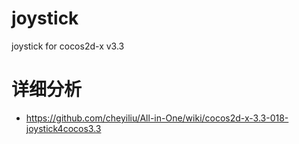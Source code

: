# joystick
joystick for cocos2d-x v3.3

# 详细分析
* https://github.com/cheyiliu/All-in-One/wiki/cocos2d-x-3.3-018-joystick4cocos3.3
